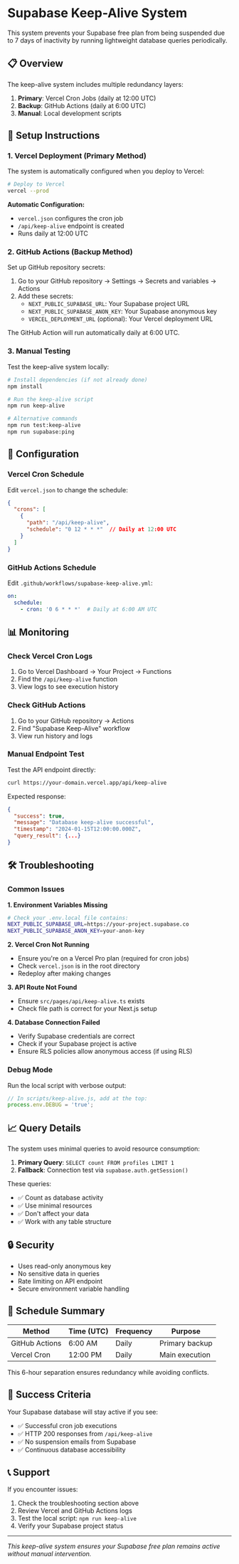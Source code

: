 # Supabase Keep-Alive System

This system prevents your Supabase free plan from being suspended due to 7 days of inactivity by running lightweight database queries periodically.

## 📋 Overview

The keep-alive system includes multiple redundancy layers:

1. **Primary**: Vercel Cron Jobs (daily at 12:00 UTC)
2. **Backup**: GitHub Actions (daily at 6:00 UTC)
3. **Manual**: Local development scripts

## 🚀 Setup Instructions

### 1. Vercel Deployment (Primary Method)

The system is automatically configured when you deploy to Vercel:

```bash
# Deploy to Vercel
vercel --prod
```

**Automatic Configuration:**
- `vercel.json` configures the cron job
- `/api/keep-alive` endpoint is created
- Runs daily at 12:00 UTC

### 2. GitHub Actions (Backup Method)

Set up GitHub repository secrets:

1. Go to your GitHub repository → Settings → Secrets and variables → Actions
2. Add these secrets:
   - `NEXT_PUBLIC_SUPABASE_URL`: Your Supabase project URL
   - `NEXT_PUBLIC_SUPABASE_ANON_KEY`: Your Supabase anonymous key
   - `VERCEL_DEPLOYMENT_URL` (optional): Your Vercel deployment URL

The GitHub Action will run automatically daily at 6:00 UTC.

### 3. Manual Testing

Test the keep-alive system locally:

```bash
# Install dependencies (if not already done)
npm install

# Run the keep-alive script
npm run keep-alive

# Alternative commands
npm run test:keep-alive
npm run supabase:ping
```

## 🔧 Configuration

### Vercel Cron Schedule

Edit `vercel.json` to change the schedule:

```json
{
  "crons": [
    {
      "path": "/api/keep-alive",
      "schedule": "0 12 * * *"  // Daily at 12:00 UTC
    }
  ]
}
```

### GitHub Actions Schedule

Edit `.github/workflows/supabase-keep-alive.yml`:

```yaml
on:
  schedule:
    - cron: '0 6 * * *'  # Daily at 6:00 AM UTC
```

## 📊 Monitoring

### Check Vercel Cron Logs

1. Go to Vercel Dashboard → Your Project → Functions
2. Find the `/api/keep-alive` function
3. View logs to see execution history

### Check GitHub Actions

1. Go to your GitHub repository → Actions
2. Find "Supabase Keep-Alive" workflow
3. View run history and logs

### Manual Endpoint Test

Test the API endpoint directly:

```bash
curl https://your-domain.vercel.app/api/keep-alive
```

Expected response:
```json
{
  "success": true,
  "message": "Database keep-alive successful",
  "timestamp": "2024-01-15T12:00:00.000Z",
  "query_result": {...}
}
```

## 🛠 Troubleshooting

### Common Issues

**1. Environment Variables Missing**
```bash
# Check your .env.local file contains:
NEXT_PUBLIC_SUPABASE_URL=https://your-project.supabase.co
NEXT_PUBLIC_SUPABASE_ANON_KEY=your-anon-key
```

**2. Vercel Cron Not Running**
- Ensure you're on a Vercel Pro plan (required for cron jobs)
- Check `vercel.json` is in the root directory
- Redeploy after making changes

**3. API Route Not Found**
- Ensure `src/pages/api/keep-alive.ts` exists
- Check file path is correct for your Next.js setup

**4. Database Connection Failed**
- Verify Supabase credentials are correct
- Check if your Supabase project is active
- Ensure RLS policies allow anonymous access (if using RLS)

### Debug Mode

Run the local script with verbose output:

```javascript
// In scripts/keep-alive.js, add at the top:
process.env.DEBUG = 'true';
```

## 📈 Query Details

The system uses minimal queries to avoid resource consumption:

1. **Primary Query**: `SELECT count FROM profiles LIMIT 1`
2. **Fallback**: Connection test via `supabase.auth.getSession()`

These queries:
- ✅ Count as database activity
- ✅ Use minimal resources
- ✅ Don't affect your data
- ✅ Work with any table structure

## 🔒 Security

- Uses read-only anonymous key
- No sensitive data in queries
- Rate limiting on API endpoint
- Secure environment variable handling

## 📅 Schedule Summary

| Method | Time (UTC) | Frequency | Purpose |
|--------|------------|-----------|----------|
| GitHub Actions | 6:00 AM | Daily | Primary backup |
| Vercel Cron | 12:00 PM | Daily | Main execution |

This 6-hour separation ensures redundancy while avoiding conflicts.

## 🎯 Success Criteria

Your Supabase database will stay active if you see:
- ✅ Successful cron job executions
- ✅ HTTP 200 responses from `/api/keep-alive`
- ✅ No suspension emails from Supabase
- ✅ Continuous database accessibility

## 📞 Support

If you encounter issues:

1. Check the troubleshooting section above
2. Review Vercel and GitHub Actions logs
3. Test the local script: `npm run keep-alive`
4. Verify your Supabase project status

---

*This keep-alive system ensures your Supabase free plan remains active without manual intervention.*
